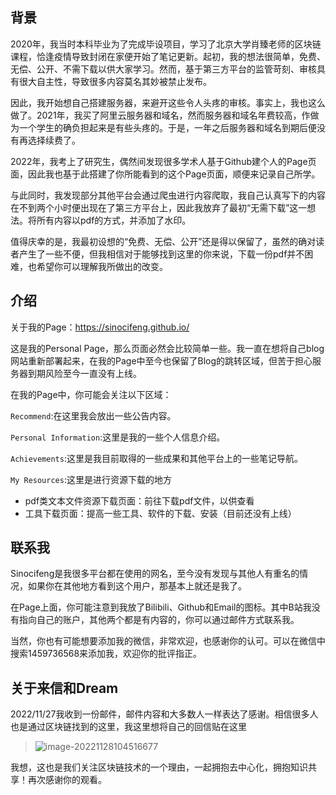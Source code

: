 ## 背景

2020年，我当时本科毕业为了完成毕设项目，学习了北京大学肖臻老师的区块链课程，恰逢疫情导致封闭在家便开始了笔记更新。起初，我的想法很简单，免费、无偿、公开、不需下载以供大家学习。然而，基于第三方平台的监管苛刻、审核具有很大自主性，导致很多内容莫名其妙被禁止发布。

因此，我开始想自己搭建服务器，来避开这些令人头疼的审核。事实上，我也这么做了。2021年，我买了阿里云服务器和域名，然而服务器和域名年费较高，作做为一个学生的确负担起来是有些头疼的。于是，一年之后服务器和域名到期后便没有再选择续费了。

2022年，我考上了研究生，偶然间发现很多学术人基于Github建个人的Page页面，因此我也基于此搭建了你所能看到的这个Page页面，顺便来记录自己所学。

与此同时，我发现部分其他平台会通过爬虫进行内容爬取，我自己认真写下的内容在不到两个小时便出现在了第三方平台上，因此我放弃了最初“无需下载”这一想法。将所有内容以pdf的方式，并添加了水印。

值得庆幸的是，我最初设想的“免费、无偿、公开”还是得以保留了，虽然的确对读者产生了一些不便，但我相信对于能够找到这里的你来说，下载一份pdf并不困难，也希望你可以理解我所做出的改变。

## 介绍

关于我的Page：https://sinocifeng.github.io/

这是我的Personal Page，那么页面必然会比较简单一些。我一直在想将自己blog网站重新部署起来，在我的Page中至今也保留了Blog的跳转区域，但苦于担心服务器到期风险至今一直没有上线。

在我的Page中，你可能会关注以下区域：

`Recommend`:在这里我会放出一些公告内容。

`Personal Information`:这里是我的一些个人信息介绍。

`Achievements`:这里是我目前取得的一些成果和其他平台上的一些笔记导航。

`My Resources`:这里是进行资源下载的地方

- pdf类文本文件资源下载页面：前往下载pdf文件，以供查看
- 工具下载页面：提高一些工具、软件的下载、安装（目前还没有上线）

## 联系我

Sinocifeng是我很多平台都在使用的网名，至今没有发现与其他人有重名的情况，如果你在其他地方看到这个用户，那基本上就还是我了。

在Page上面，你可能注意到我放了Bilibili、Github和Email的图标。其中B站我没有指向自己的账户，其他两个都是有内容的，你可以通过邮件方式联系我。

当然，你也有可能想要添加我的微信，非常欢迎，也感谢你的认可。可以在微信中搜索1459736568来添加我，欢迎你的批评指正。

## 关于来信和Dream

2022/11/27我收到一份邮件，邮件内容和大多数人一样表达了感谢。相信很多人也是通过区块链找到的这里，我这里想将自己的回信贴在这里

> ![image-20221128104516677](https://github.com/Sinocifeng/Sinocifeng.github.io/blob/master/assets/images/image-20221128104516677.png)

我想，这也是我们关注区块链技术的一个理由，一起拥抱去中心化，拥抱知识共享！再次感谢你的观看。
